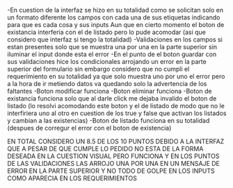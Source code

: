 -En cuestion de la interfaz se hizo en su totalidad como se solicitan solo en un formato diferente
los campos con cada una de sus etiquetas indicando para que es cada cosa y sus inputs
Aun que en cierto momento el boton de existancia interferia con el de listado pero lo pude acomodar
(asi que considero que interfaz si tengo la totalidad)
-Validaciones en los campos si estan presentes solo que se muestra una por una en la parte superior sin
iluminar el input donde esta el error
-En el punto de el boton guardar con sus validaciones hice los condicionales arrojando un error en la parte 
superior del formulario sin embargo considero que no cumpli el requerimiento en su totalidad ya que solo muestra
uno por uno el error pero a la hora de ir metiendo datos va quedando solo la advertencia de los faltantes
-Boton modificar funciona
-Boton eliminar funciona
-Boton de existancia funciona solo que al darle click me dejaba invalido el boton de listado
(lo resolvi acomodando este boton y el de listado de modo que no le interfiriera uno al otro en
cuestion de los true y false que activan los listados y cambian a las existencias)
-Boton de listado funciona en su totalidad (despues de corregur el error con el boton de existencia)

EN TOTAL CONSIDERO UN 8.5 DE LOS 10 PUNTOS DEBIDO A LA INTERFAZ QUE A PESAR DE QUE CUMPLE LO PEDIDO
NO ESTA DE LA FORMA DESEADA EN LA CUESTION VISUAL PERO FUNCIONA Y EN LOS PUNTOS DE LAS VALIDACIONES
LAS ARROJO UNA POR UNA EN UN MENSAJE DE ERROR EN LA PARTE SUPERIOR Y NO TODO DE GOLPE EN LOS INPUTS 
COMO APARECIA EN LOS REQUERIMIENTOS
